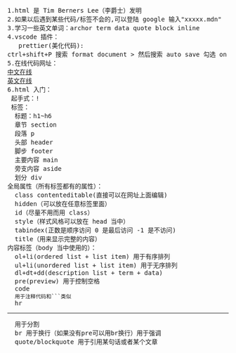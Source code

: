 <pre>
1.html 是 Tim Berners Lee（李爵士）发明  
2.如果以后遇到某些代码/标签不会的,可以登陆 google 输入"xxxxx.mdn"  
3.学习一些英文单词：archor term data quote block inline  
4.vscode 插件：  
   prettier(美化代码):
ctrl+shift+P 搜索 format document > 然后搜索 auto save 勾选 on focus save > 搜索 format on save 勾选即可 
5.在线代码网址：
<a href="http://js.jirengu.com/?html,output"target="_blank">中文在线</a>
<a href="https://codesandbox.io/"target="_blank">英文在线</a> 
6.html 入门：  
 起手式：!  
 标签：
  标题：h1~h6 
  章节 section 
  段落 p 
  头部 header 
  脚步 footer 
  主要内容 main 
  旁支内容 aside 
  划分 div  
全局属性（所有标签都有的属性）：
  class contenteditable(直接可以在网址上面编辑) 
  hidden（可以放在任意标签里面） 
  id（尽量不用而用 class） 
  style（样式风格可以放在 head 当中）
  tabindex(正数是顺序访问 0 是最后访问 -1 是不访问) 
  title（用来显示完整的内容）  
内容标签（body 当中使用的）：  
  ol+li(ordered list + list item) 用于有序排列  
  ul+li(unordered list + list item) 用于无序排列
  dl+dt+dd(description list + term + data)  
  pre(preview) 用于控制空格
  code 
  <code>用于注释代码和```类似</code>
  hr  <hr>  用于分割</hr>
  br 用于换行（如果没有pre可以用br换行）</
  em/strong <strong>用于强调</strong>
  quote/blockquote <quote>用于引用某句话或者某个文章</quote>
</pre>
